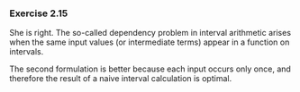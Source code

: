 ### Exercise 2.15
She is right. The so-called dependency problem in interval arithmetic arises when the same input values (or intermediate terms) appear in a function on intervals.

The second formulation is better because each input occurs only once, and therefore the result of a naive interval calculation is optimal.
